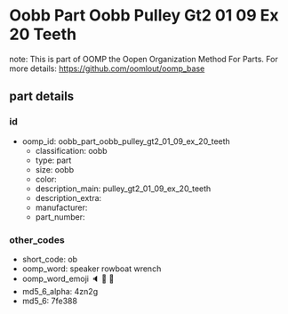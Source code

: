 # Oobb Part Oobb Pulley Gt2 01 09 Ex 20 Teeth  

note: This is part of OOMP the Oopen Organization Method For Parts. For more details: https://github.com/oomlout/oomp_base

##  part details





### id
* oomp_id: oobb_part_oobb_pulley_gt2_01_09_ex_20_teeth
  * classification: oobb
  * type: part
  * size: oobb
  * color: 
  * description_main: pulley_gt2_01_09_ex_20_teeth
  * description_extra: 
  * manufacturer: 
  * part_number: 

### other_codes
* short_code: ob
* oomp_word: speaker rowboat wrench
* oomp_word_emoji :speaker: :rowboat: :wrench:
* md5_6_alpha: 4zn2g
* md5_6: 7fe388